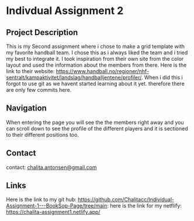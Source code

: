 # Indivdual Assignment 2



## Project Description
This is my Second assignment where i chose to make a grid template with my favorite handball team. I chose this as i always liked the team and i tried my best to integrate it. I took inspiration from their own site from the color layout and used the information about the members from there. Here is the link to their website: https://www.handball.no/regioner/nhf-sentralt/kampaktivitet/landslag/handballjentene/profiler/. When i did this i forgot to use git as we havent started learning about it yet. therefore there are only few commits here. 

## Navigation 
When entering the page you will see the the members right away and you can scroll down to see the profile of the different players and it is sectioned to their different positions too. 

## Contact
contact: chalita.antonsen@gmail.com



## Links
Here is the link to my git hub: https://github.com/Chalitacc/Individual-Assignment-1---BookSop-Page/tree/main: 
here is the link for my netflify: https://chalita-assignment1.netlify.app/
